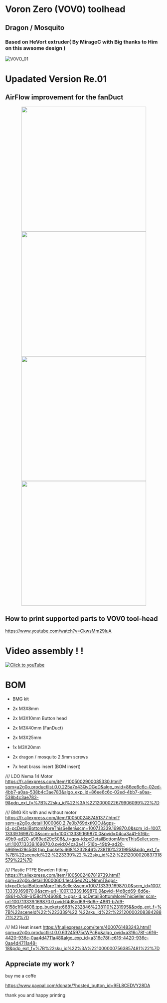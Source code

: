 # Voron Zero (VOV0) toolhead 

## Dragon / Mosquito 

### Based on HeVort extruder( By MirageC with Big thanks to Him on this awsome design )

![V0VO_01](https://user-images.githubusercontent.com/70104136/133227981-28751f21-1649-4d4e-b946-60fabdd55e79.jpg)
# Upadated Version Re.01 
## AirFlow improvement for the fanDuct 
<div align="center">
    <img src="https://user-images.githubusercontent.com/70104136/134735850-6ff9bb1d-37ef-4e51-b6c2-6651dbd091e4.jpg" height="400">
    <img src="https://user-images.githubusercontent.com/70104136/134735994-634443aa-085a-45e6-a97d-6c351a20873b.jpg" height="400">
    <img src="https://user-images.githubusercontent.com/70104136/134736047-f14239f3-4458-445a-aeeb-f66b243c64ab.jpg" height="400">
    <img src="https://user-images.githubusercontent.com/70104136/134736077-4aac95fa-e748-4f24-a706-7e5b6fddda4b.jpg" height="400">
</div>

## How to print supported parts to VOV0 tool-head
https://www.youtube.com/watch?v=CkwsMm29IuA

# Video assembly ! !
[![Click to youTube](https://user-images.githubusercontent.com/70104136/133600673-5bb4b4c8-821e-4386-8e90-987780248c23.jpg)](https://youtu.be/-FUMWvaNkwY "Click to youTube")

# BOM 


- BMG kit

- 2x M3X8mm

- 2x M3X10mm Button head

- 2x M3X40mm (FanDuct) 

- 2x M3X25mm 

- 1x M3X20mm

- 2x dragon / mosquito 2.5mm screws

- 7x heat brass insert (BOM insert)


/// LDO Nema 14 Motor 
https://fr.aliexpress.com/item/1005002900085330.html?spm=a2g0o.productlist.0.0.225a7e43QyDGeD&algo_pvid=86ee6c6c-02ed-4bb7-a0aa-538b4c3ae783&algo_exp_id=86ee6c6c-02ed-4bb7-a0aa-538b4c3ae783-9&pdp_ext_f=%7B%22sku_id%22%3A%2212000022679906099%22%7D

/// BMG Kit with and without motor 
https://fr.aliexpress.com/item/1005002487451377.html?spm=a2g0o.detail.1000060.2.7e0b769dxtKOOJ&gps-id=pcDetailBottomMoreThisSeller&scm=1007.13339.169870.0&scm_id=1007.13339.169870.0&scm-url=1007.13339.169870.0&pvid=04ca3a41-516b-49b9-ad20-a969ed29c508&_t=gps-id:pcDetailBottomMoreThisSeller,scm-url:1007.13339.169870.0,pvid:04ca3a41-516b-49b9-ad20-a969ed29c508,tpp_buckets:668%232846%238110%231995&&pdp_ext_f=%7B%22sceneId%22:%223339%22,%22sku_id%22:%2212000020837318579%22%7D 


/// Plastic PTFE Bowden fitting
https://fr.aliexpress.com/item/1005002487819739.html?spm=a2g0o.detail.1000060.1.1ec05ed2QUNmmT&gps-id=pcDetailBottomMoreThisSeller&scm=1007.13339.169870.0&scm_id=1007.13339.169870.0&scm-url=1007.13339.169870.0&pvid=f4d8cd69-6d6e-4861-b7d9-6158c1f04608&_t=gps-id:pcDetailBottomMoreThisSeller,scm-url:1007.13339.169870.0,pvid:f4d8cd69-6d6e-4861-b7d9-6158c1f04608,tpp_buckets:668%232846%238110%231995&&pdp_ext_f=%7B%22sceneId%22:%223339%22,%22sku_id%22:%2212000020838428871%22%7D

/// M3 Heat insert 
https://fr.aliexpress.com/item/4000761483243.html?spm=a2g0o.productlist.0.0.63245975cWPcBp&algo_pvid=a316c78f-c616-4420-936c-0aa4d4711a48&algo_exp_id=a316c78f-c616-4420-936c-0aa4d4711a48-18&pdp_ext_f=%7B%22sku_id%22%3A%2210000007563857481%22%7D




## Appreciate my work ?

buy me a coffe 

https://www.paypal.com/donate/?hosted_button_id=9EL8CEDVY28DA

thank you and happy printing 
